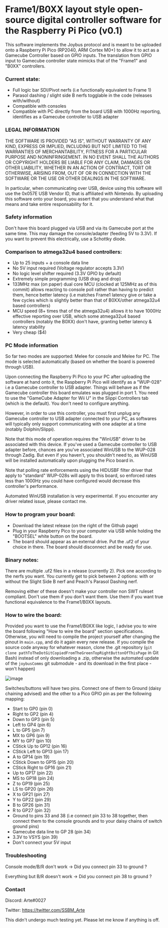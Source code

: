 # Frame1/B0XX layout style open-source digital controller software for the Raspberry Pi Pico (v0.1)

This software implements the Joybus protocol and is meant to be uploaded onto a Raspberry Pi Pico (RP2040, ARM Cortex M0+) to allow it to act as a Gamecube Controller based on GPIO inputs.
The translation from GPIO input to Gamecube controller state mimicks that of the "Frame1" and "B0XX" controllers.

### Current state:

- Full logic bar SDI/Pivot nerfs (i.e functionally equivalent to Frame 1)
- Parasol dashing / slight side B nerfs togglable in the code (releases with/without)
- Compatible with consoles
- Compatible with PC directly from the board USB with 1000Hz reporting, identifies as a Gamecube controller to USB adapter

### LEGAL INFORMATION

THE SOFTWARE IS PROVIDED "AS IS", WITHOUT WARRANTY OF ANY KIND, EXPRESS OR IMPLIED, INCLUDING BUT NOT LIMITED TO THE WARRANTIES OF MERCHANTABILITY, FITNESS FOR A PARTICULAR PURPOSE AND NONINFRINGEMENT. IN NO EVENT SHALL THE AUTHORS OR COPYRIGHT HOLDERS BE LIABLE FOR ANY CLAIM, DAMAGES OR OTHER LIABILITY, WHETHER IN AN ACTION OF CONTRACT, TORT OR OTHERWISE, ARISING FROM, OUT OF OR IN CONNECTION WITH THE SOFTWARE OR THE USE OR OTHER DEALINGS IN THE SOFTWARE.

In particular, when communicating over USB, device using this software will use the 0x057E USB Vendor ID, that is affiliated with Nintendo. By uploading this software onto your board, you assert that you understand what that means and take entire responsability for it.

### Safety information

Don't have this board plugged via USB and via its Gamecube port at the same time.
This may damage the console/adapter (feeding 5V to 3.3V). If you want to prevent this electrically, use a Schottky diode.

### Comparison to atmega32u4 based controllers:

- Up to 25 inputs + a console data line
- No 5V input required (Voltage regulator accepts 3.3V)
- No logic level shifter required (3.3V GPIO by default)
- Extremely simple programming (USB drag and drop)
- 133MHz max (on paper) dual core MCU (clocked at 125MHz as of this commit) allows reacting to console poll rather than having to predict them, hence better latency (i.e matches Frame1 latency give or take a few cycles which is slightly better than that of B0XX/other atmega32u4 based controllers)
- MCU speed (8+ times that of the atmega32u4) allows it to have 1000Hz effective reporting over USB, which some atmega32u4 based controllers (notably the B0XX) don't have, granting better latency & latency stability
- Very cheap ($4)

### PC Mode information

So far two modes are supported: Melee for console and Melee for PC. The mode is selected automatically (based on whether the board is powered through USB).

Upon connecting the Raspberry Pi Pico to your PC after uploading the software at hand onto it, the Raspberry Pi Pico will identify as a "WUP-028" i.e a Gamecube controller to USB adapter. Things will behave as if the Gamecube controller this board emulates was plugged in port 1. You need to use the "GameCube Adapter for Wii U" in the Slippi Controllers tab (which is the default). You don't need to configure anything.

However, in order to use this controller, you must first unplug any Gamecube controller to USB adapter connected to your PC, as softwares will typically only support communicating with one adapter at a time (notably Dolphin/Slippi).

Note that this mode of operation requires the "WinUSB" driver to be associated with this device. If you've used a Gamecube controller to USB adapter before, chances are you've associated WinUSB to the WUP-028 through Zadig. But even if you haven't, you shouldn't need to, as WinUSB will be installed automatically upon plugging the Pico board in.

Note that polling rate enforcements using the HIDUSBF filter driver that apply to "standard" WUP-028s will apply to this board, so enforced rates less than 1000Hz you could have configured would decrease this controller's performance.

Automated WinUSB installation is very experimental. If you encounter any driver related issue, please contact me.

### How to program your board:

- Download the latest release (on the right of the Github page)
- Plug in your Raspberry Pico to your computer via USB while holding the "BOOTSEL" white button on the board.
- The board should appear as an external drive. Put the .uf2 of your choice in there. The board should disconnect and be ready for use.

### Binary notes:

There are multiple .uf2 files in a release (currently 2). Pick one according to the nerfs you want. You currently get to pick between 2 options: with or without the Slight Side B nerf and Peach's Parasol Dashing nerf.

Removing either of these doesn't make your controller non SWT ruleset compliant. Don't use them if you don't want them. Use them if you want true functional equivalence to the Frame1/B0XX layouts.

### How to wire the board:

Provided you want to use the Frame1/B0XX like logic, I advise you to wire the board following "How to wire the board" section specifications. Otherwise, you will need to compile the project yourself after changing the pinout in `main.cpp`, and do it again every new release. If you compile the source code anyway for whatever reason, clone the .git repository (`git clone pathToTheDotGitCopiedFromTheGreenTopRightButtonOfThisPage` in Git Bash) instead of only downloading a .zip, otherwise the automated update of the `joybusComms` git submodule - and its download in the first place - won't happen)

![image](https://i.imgur.com/75a7UYr.png)

Switches/buttons will have two pins. Connect one of them to Ground (daisy chaining advised) and the other to a Pico GPIO pin as per the following mapping:
- Start to GP0 (pin 0)
- Right to GP2 (pin 4)
- Down to GP3 (pin 5)
- Left to GP4 (pin 6)
- L to GP5 (pin 7)
- MX to GP6 (pin 9)
- MY to GP7 (pin 10)
- CStick Up to GP12 (pin 16)
- CStick Left to GP13 (pin 17)
- A to GP14 (pin 19)
- CStick Down to GP15 (pin 20)
- CStick Right to GP16 (pin 21)
- Up to GP17 (pin 22)
- MS to GP18 (pin 24)
- Z to GP19 (pin 25)
- LS to GP20 (pin 26)
- X to GP21 (pin 27)
- Y to GP22 (pin 29)
- B to GP26 (pin 31)
- R to GP27 (pin 32)
- Ground to pins 33 and 38 (i.e connect pin 33 to 38 together, then connect them to the console grounds and to your daisy chains of switch ground pins)
- Gamecube data line to GP 28 (pin 34)
- 3.3V to VSYS (pin 39)
- Don't connect your 5V input

### Troubleshooting

Console mode/B/R don't work -> Did you connect pin 33 to ground ?

Everything but B/R doesn't work -> Did you connect pin 38 to ground ?

### Contact

Discord: Arte#0027

Twitter: https://twitter.com/SSBM_Arte

This didn't undergo much testing yet. Please let me know if anything is off.
